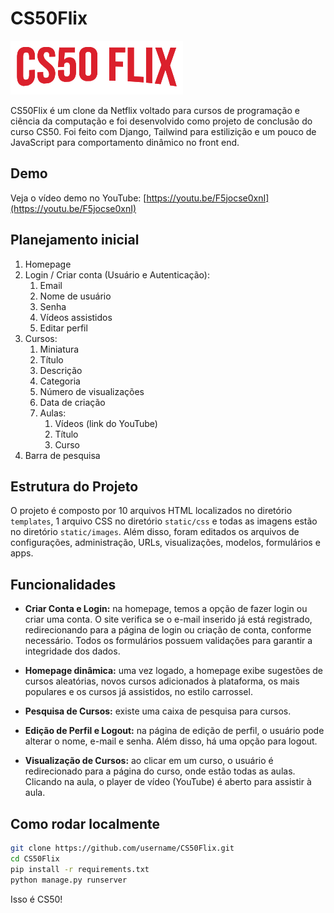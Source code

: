 # CS50Flix

![CS50Flix Logo](https://github.com/AldoNunes001/CS50Flix/blob/5673bc943e3362dabfe2f3e37610fa03e10c3f90/static/images/cs50flix.png)

CS50Flix é um clone da Netflix voltado para cursos de programação e ciência da computação e foi desenvolvido como projeto de conclusão do curso CS50. 
Foi feito com Django, Tailwind para estilizição e um pouco de JavaScript para comportamento dinâmico no front end.

## Demo

Veja o vídeo demo no YouTube: [https://youtu.be/F5jocse0xnI](https://youtu.be/F5jocse0xnI)

## Planejamento inicial

1. Homepage
2. Login / Criar conta (Usuário e Autenticação): 
    1. Email
    2. Nome de usuário
    3. Senha
    4. Vídeos assistidos
    5. Editar perfil
3. Cursos: 
    1. Miniatura
    2. Título
    3. Descrição
    4. Categoria
    5. Número de visualizações
    6. Data de criação
    7. Aulas:
        1. Vídeos (link do YouTube)
        2. Título
        3. Curso
4. Barra de pesquisa

## Estrutura do Projeto

O projeto é composto por 10 arquivos HTML localizados no diretório `templates`, 1 arquivo CSS no diretório `static/css` e todas as imagens estão no diretório `static/images`. Além disso, foram editados os arquivos de configurações, administração, URLs, visualizações, modelos, formulários e apps.

## Funcionalidades

- **Criar Conta e Login:** na homepage, temos a opção de fazer login ou criar uma conta. O site verifica se o e-mail inserido já está registrado, redirecionando para a página de login ou criação de conta, conforme necessário. Todos os formulários possuem validações para garantir a integridade dos dados.

- **Homepage dinâmica:** uma vez logado, a homepage exibe sugestões de cursos aleatórias, novos cursos adicionados à plataforma, os mais populares e os cursos já assistidos, no estilo carrossel.

- **Pesquisa de Cursos:** existe uma caixa de pesquisa para cursos.

- **Edição de Perfil e Logout:** na página de edição de perfil, o usuário pode alterar o nome, e-mail e senha. Além disso, há uma opção para logout.

- **Visualização de Cursos:** ao clicar em um curso, o usuário é redirecionado para a página do curso, onde estão todas as aulas. Clicando na aula, o player de vídeo (YouTube) é aberto para assistir à aula.

## Como rodar localmente

```bash
git clone https://github.com/username/CS50Flix.git
cd CS50Flix
pip install -r requirements.txt
python manage.py runserver
```

Isso é CS50!
